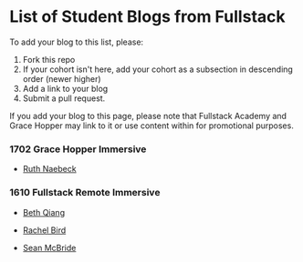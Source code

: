 # List of Student Blogs from Fullstack

To add your blog to this list, please:

1.  Fork this repo
2.  If your cohort isn't here, add your cohort as a subsection in descending order (newer higher)
3.  Add a link to your blog
4.  Submit a pull request.

If you add your blog to this page, please note that Fullstack Academy and Grace Hopper may link to it or use content within for promotional purposes.

### 1702 Grace Hopper Immersive

* [Ruth Naebeck](http://ruthnaebeck.com/blog/)

### 1610 Fullstack Remote Immersive

* [Beth Qiang](http://bethqiang.com/)

* [Rachel Bird](https://medium.com/@codinglady)

* [Sean McBride](http://spmcb.com/blog/)
